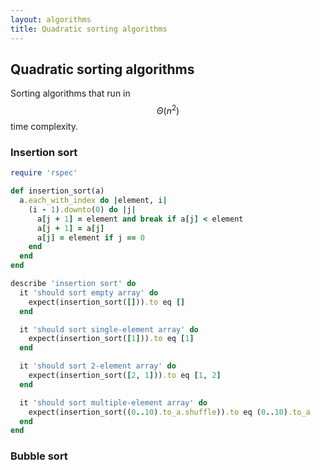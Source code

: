```yaml
---
layout: algorithms
title: Quadratic sorting algorithms
---
```


## Quadratic sorting algorithms

Sorting algorithms that run in $$ \Theta(n^2) $$ time complexity.

### Insertion sort

~~~ ruby
require 'rspec'

def insertion_sort(a)
  a.each_with_index do |element, i|
    (i - 1).downto(0) do |j|
      a[j + 1] = element and break if a[j] < element
      a[j + 1] = a[j]
      a[j] = element if j == 0
    end
  end
end

describe 'insertion sort' do
  it 'should sort empty array' do
    expect(insertion_sort([])).to eq []
  end

  it 'should sort single-element array' do
    expect(insertion_sort([1])).to eq [1]
  end

  it 'should sort 2-element array' do
    expect(insertion_sort([2, 1])).to eq [1, 2]
  end

  it 'should sort multiple-element array' do
    expect(insertion_sort((0..10).to_a.shuffle)).to eq (0..10).to_a
  end
end
~~~

### Bubble sort